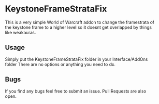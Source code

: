 # KeystoneFrameStrataFix
This is a very simple World of Warcraft addon to change the framestrata of the keystone frame to a higher level so it doesnt get overlapped by things like weakauras.

## Usage
Simply put the KeystoneFrameStrataFix folder in your Interface/AddOns folder
There are no options or anything you need to do.

## Bugs
If you find any bugs feel free to submit an issue. Pull Requests are also open.

